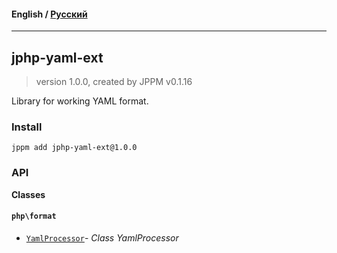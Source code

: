 #### **English** / [Русский](README.ru.md)

---

## jphp-yaml-ext
> version 1.0.0, created by JPPM v0.1.16

Library for working YAML format.

### Install
```
jppm add jphp-yaml-ext@1.0.0
```

### API
**Classes**

#### `php\format`

- [`YamlProcessor`](https://github.com/jphp-compiler/jphp/blob/master/exts/jphp-yaml-ext/api-docs/classes/php/format/YamlProcessor.md)- _Class YamlProcessor_